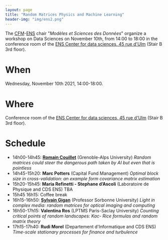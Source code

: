 ```yaml
---
layout: page
title: "Random Matrices Physics and Machine Learning"
header-img: "img/ens2.png"
---
```


The [CFM](https://www.cfm.fr/)-[ENS](http://www.ens.fr) chair "_Modèles et Sciences des Données_" organize a workshop on Data Sciences on November 10th, from 14:00 to 18:00 in the conference room of the [ENS Center for data sciences, 45 rue d'Ulm](http://csd.ens.psl.eu) (Stair B 3rd floor).


When
============================

Wednesday, November 10th 2021, 14:00-18:00.

Where
============================

Conference room of the [ENS Center for data sciences, 45 rue d'Ulm](http://csd.ens.psl.eu) (Stair B 3rd floor).

Schedule
============================


* 14h00-14h45: [**Romain Couillet**](http://polaris.imag.fr/romain.couillet/index.html) (Grenoble-Alps University) *Random matrices could steer the dangerous path taken by AI but even that is pointless*
* 14h45-15h20: **Marc Potters** (Capital Fund Management) *Optimal block size in cross-validation: an example form covariance matrix estimation*
* 15h20-15h45: **Maria Refinetti - Stephane d’Ascoli** (Laboratoire de Physique and CDS ENS) TBA
* 15h45 16h15: Coffee break
* 16h15-16h50: [**Sylvain Gigan**](http://www.lkb.upmc.fr/opticalimaging/sylvain-gigan/) (Professor Sorbonne University) *Light in complex media: random matrices for optical imaging and computing*
* 16h50-17h15: **Valentina Ros** (LPTMS Paris-Saclay University) *Counting critical points of random landscapes: Kac- Rice formulas and random matrix theory*
* 17h15-17h40: **Rudi Morel** (Departement d'Informatique and CDS ENS) *Time-scale stationary processes for finance and turbulence*
